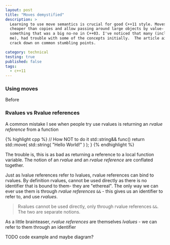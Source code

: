 ```yaml
---
layout: post
title: "Moves demystified"
description: >
  Learning to use move semantics is crucial for good C++11 style. Moves are
  cheaper than copies and allow passing around large objects by value-
  something that was a big no-no in C++03. I've noticed that many (including
  me), had trouble with some of the concepts initially.  The article aims to
  crack down on common stumbling points.

category: technical
testing: true
published: false
tags:
  - c++11
---
```


### Using moves

Before 

### Rvalues vs Rvalue references

A common mistake I see when people try use rvalues is returning an _rvalue
reference_ from a function

{% highlight cpp %}
// How NOT to do it
std::string&& func()
    return std::move( std::string( "Hello World!" ) );
}
{% endhighlight %}

The trouble is, this is as bad as returning a reference to a local function
variable. The notion of an _rvalue_ and an _rvalue reference_ are conflated together.

Just as lvalue references refer to lvalues, rvalue references can bind to
rvalues.  By definition rvalues, cannot be used directly as there is no
identifier that is bound to them- they are "ethereal".  The only way we can
ever use them is through _rvalue references_ <code>&amp;&amp;</code> - this
gives us an identifier to refer to, and use _rvalues_.

> Rvalues cannot be used directly, only through rvalue references
> <code>&amp;&amp;</code>.  The two are separate notions.

As a little brainteaser, _rvalue references_ are themselves _lvalues_ - we can refer to them
through an identifier

TODO code example and maybe diagram?


